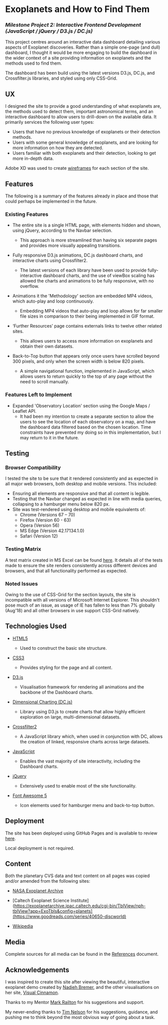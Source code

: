# Exoplanets and How to Find Them
### _Milestone Project 2: Interactive Frontend Development (JavaScript / jQuery / D3.js / DC.js)_

This project centres around an interactive data dashboard detailing various aspects of Exoplanet discoveries. Rather than a simple one-page (and dull) dashboard, I thought it would be more engaging to build the dashboard in the wider context of a site providing information on exoplanets and the methods used to find them. 

The dashboard has been build using the latest versions D3.js, DC.js, and Crossfilter.js libraries, and styled using only CSS-Grid.
 
## UX
 
I designed the site to provide a good understanding of what exoplanets are, the methods used to detect them, important astronomical terms, and an interactive dashboard to allow users to drill-down on the available data. It primarily services the following user types:

- Users that have no previous knowledge of exoplanets or their detection methods.
- Users with some general knowledge of exoplanets, and are looking for more information on how they are detected.
- Users familiar with both exoplanets and their detection, looking to get more in-depth data.

Adobe XD was used to create [wireframes](https://github.com/10xOXR/IFED_Milestone_2_Exoplanets/tree/master/docs) for each section of the site.

## Features

The following is a summary of the features already in place and those that could perhaps be implemented in the future.

### Existing Features

- The entire site is a single HTML page, with elements hidden and shown, using jQuery, according to the Navbar selection.
	- This approach is more streamlined than having six separate pages and provides more visually appealing transitions.

- Fully responsive D3.js animations, DC.js dashboard charts, and interactive charts using Crossfilter2.
	- The latest versions of each library have been used to provide fully-interactive dashboard charts, and the use of viewBox scaling has allowed the charts and animations to be fully responsive, with no overflow.

- Animations it the 'Methodology' section are embedded MP4 videos, which auto-play and loop continuously.
	- Embedding MP4 videos that auto-play and loop allows for far smaller file sizes in comparison to their being implemented in GIF format.

- ‘Further Resources’ page contains externals links to twelve other related sites.
	- This allows users to access more information on exoplanets and obtain their own datasets.

- Back-to-Top button that appears only once users have scrolled beyond 300 pixels, and only when the screen width is below 820 pixels.
	- A simple navigational function, implemented in JavaScript, which allows users to return quickly to the top of any page without the need to scroll manually.

### Features Left to Implement

- Expanded 'Observatory Location' section using the Google Maps / Leaflet API.
	- It had been my intention to create a separate section to allow the users to see the location of each observatory on a map, and have the dashboard data filtered based on the chosen location. Time constraints have prevented my doing so in this implementation, but I may return to it in the future. 

## Testing

### Browser Compatibility

I tested the site to be sure that it rendered consistently and as expected in all major web browsers, both desktop and mobile versions. This included:

- Ensuring all elements are responsive and that all content is legible.
- Testing that the Navbar changed as expected in line with media queries, collapsing to a hamburger menu below 820 px.
- Site was test-rendered using desktop and mobile equivalents of:
	- Chrome (Versions 67 – 70)
	- Firefox (Version 60 - 63)
	- Opera (Version 56)
	- MS Edge (Version 42.17134.1.0)
	- Safari (Version 12)

### Testing Matrix

A test matrix created in MS Excel can be found [here](https://github.com/10xOXR/IFED_Milestone_2_Exoplanets/blob/master/docs/page_tests.xlsx). It details all of the tests made to ensure the site renders consistently across different devices and browsers, and that all functionality performed as expected.

### Noted Issues

Owing to the use of CSS-Grid for the section layouts, the site is incompatible with all versions of Microsoft Internet Explorer. This shouldn't pose much of an issue, as usage of IE has fallen to less than 7% globally (Aug'18) and all other browsers in use support CSS-Grid natively.

## Technologies Used

- [HTML5]( https://www.w3.org/TR/2017/REC-html52-20171214/)
	- Used to construct the basic site structure.

- [CSS3]( https://www.w3.org/standards/techs/css#w3c_all)
	- Provides styling for the page and all content.

- [D3.js](https://d3js.org/)
	- Visualisation framework for rendering all animations and the backbone of the Dashboard charts.

- [Dimensional Charting (DC.js)](https://dc-js.github.io/dc.js/)
	- Library using D3.js to create charts that allow highly efficient exploration on large, multi-dimensional datasets.

- [Crossfilter2](https://www.npmjs.com/package/crossfilter2)
	- A JavaScript library which, when used in conjunction with DC, allows the creation of linked, responsive charts across large datasets.

- [JavaScript](https://www.javascript.com/)
	- Enables the vast majority of site interactivity, including the Dashboard charts.

- [jQuery]( https://jquery.com/)
	- Extensively used to enable most of the site functionality.

- [Font Awesome 5]( https://fontawesome.com/icons?d=gallery)
	- Icon elements used for hamburger menu and back-to-top button.


## Deployment

The site has been deployed using GitHub Pages and is available to review [here](https://10xoxr.github.io/IFED_Milestone_2_Exoplanets/).

Local deployment is not required.

## Content

Both the planetary CVS data and text content on all pages was copied and/or amended from the following sites:

- [NASA Exoplanet Archive](https://exoplanetarchive.ipac.caltech.edu/)

- [Caltech Exoplanet Science Institute](https://exoplanetarchive.ipac.caltech.edu/cgi-bin/TblView/nph-tblView?app=ExoTbls&config=planets](https://www.goodreads.com/series/40650-discworld)

- [Wikipedia](https://en.wikipedia.org/wiki/Methods_of_detecting_exoplanets)

## Media

Complete sources for all media can be found in the [References](https://github.com/10xOXR/IFED_Milestone_2_Exoplanets/blob/master/docs/references.txt)
document.

## Acknowledgements

I was inspired to create this site after viewing the beautiful, interactive exoplanet demo created by [Nadieh Bremer](https://github.com/nbremer), and the other visualisations on her site, [Visual Cinnamon](https://www.visualcinnamon.com/).

Thanks to my Mentor [Mark Railton](https://github.com/railto) for his suggestions and support.

My never-ending thanks to [Tim Nelson]( https://github.com/TravelTimN) for his suggestions, guidance, and pushing me to think beyond the most obvious way of going about a task.